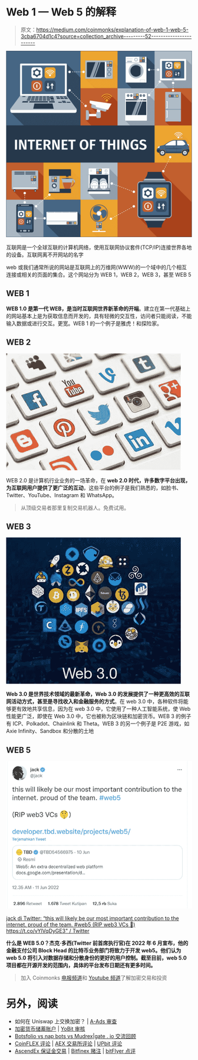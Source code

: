 # Web 1 — Web 5 的解释

> 原文：<https://medium.com/coinmonks/explanation-of-web-1-web-5-3cba6704d1c4?source=collection_archive---------52----------------------->

![](img/1e7c2f8e8be0f0c72a357ad9a65b8438.png)

互联网是一个全球互联的计算机网络，使用互联网协议套件(TCP/IP)连接世界各地的设备。互联网离不开网站的名字

web 或我们通常所说的网站是互联网上的万维网(WWW)的一个域中的几个相互连接或相关的页面的集合。这个网站分为 WEB 1，WEB 2，WEB 3，甚至 WEB 5

## WEB 1

**WEB 1.0 是第一代 WEB，是当时互联网世界新革命的开端**。建立在第一代基础上的网站基本上是为获取信息而开发的，具有轻微的交互性，访问者只能阅读，不能输入数据或进行交互。更宽。WEB 1 的一个例子是雅虎！和探险家。

## WEB 2

![](img/f033972dee5d2a5313ced1bb20e8b563.png)

WEB 2.0 是计算机行业业务的一场革命，在 **web 2.0 时代，许多数字平台出现，为互联网用户提供了更广泛的互动**，这些平台的例子是我们熟悉的，如脸书、Twitter、YouTube、Instagram 和 WhatsApp。

> 从顶级交易者那里复制交易机器人。免费试用。

## WEB 3

![](img/058e03af17862fd45bee39b01e412fe0.png)

**Web 3.0 是世界技术领域的最新革命，Web 3.0 的发展提供了一种更高效的互联网活动方式，甚至是寻找收入和金融服务的方式**。在 web 3.0 中，各种软件将能够更有效地共享信息，因为在 web 3.0 中，它使用了一种人工智能系统，使 Web 性能更广泛，即使在 Web 3.0 中，它也被称为区块链和加密货币。WEB 3 的例子有 ICP、Polkadot、Chainlink 和 Theta。WEB 3 的另一个例子是 P2E 游戏，如 Axie Infinity、Sandbox 和分散的土地

## WEB 5

![](img/93852107a27730c700510f396d8bc34e.png)

[jack di Twitter: “this will likely be our most important contribution to the internet. proud of the team. #web5 (RIP web3 VCs 🤫) https://t.co/vYlVqDyGE3" / Twitter](https://twitter.com/jack/status/1535314738078486533)

**什么是 WEB 5.0？杰克·多西(Twitter 前首席执行官)在 2022 年 6 月宣布，他的金融支付公司 Block Head 的比特币业务部门将致力于开发 web5。他们认为 web 5.0 将引入对数据存储和分散身份的更好的用户控制。截至目前，web 5.0 项目都在开源开发的范围内，具体的平台发布日期还有更多时间。**

> 加入 Coinmonks [电报频道](https://t.me/coincodecap)和 [Youtube 频道](https://www.youtube.com/c/coinmonks/videos)了解加密交易和投资

# 另外，阅读

*   如何在 Uniswap 上交换加密？ | [A-Ads 审查](https://coincodecap.com/a-ads-review)
*   [加密货币储蓄账户](/coinmonks/cryptocurrency-savings-accounts-be3bc0feffbf) | [YoBit 审核](/coinmonks/yobit-review-175464162c62)
*   [Botsfolio vs nap bots vs Mudrex](/coinmonks/botsfolio-vs-napbots-vs-mudrex-c81344970c02)|[gate . io 交流回顾](/coinmonks/gate-io-exchange-review-61bf87b7078f)
*   [CoinFLEX 评论](https://coincodecap.com/coinflex-review) | [AEX 交易所评论](https://coincodecap.com/aex-exchange-review) | [UPbit 评论](https://coincodecap.com/upbit-review)
*   [AscendEx 保证金交易](https://coincodecap.com/ascendex-margin-trading) | [Bitfinex 赌注](https://coincodecap.com/bitfinex-staking) | [bitFlyer 点评](https://coincodecap.com/bitflyer-review)